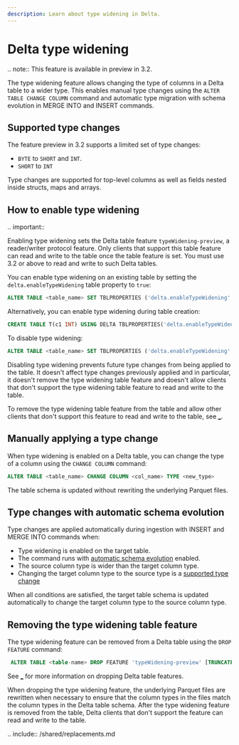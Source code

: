 ```yaml
---
description: Learn about type widening in Delta.
---
```


# Delta type widening

.. note:: This feature is available in preview in <Delta> 3.2.

The type widening feature allows changing the type of columns in a Delta table to a wider type. This enables manual type changes using the `ALTER TABLE CHANGE COLUMN` command and automatic type migration with schema evolution in MERGE INTO and INSERT commands.

## Supported type changes

The feature preview in <Delta> 3.2 supports a limited set of type changes:
- `BYTE` to `SHORT` and `INT`.
- `SHORT` to `INT`

Type changes are supported for top-level columns as well as fields nested inside structs, maps and arrays.

## How to enable <Delta> type widening

.. important::

  Enabling type widening sets the Delta table feature `typeWidening-preview`, a reader/writer protocol feature. Only clients that support this table feature can read and write to the table once the table feature is set. You must use <Delta> 3.2 or above to read and write to such Delta tables.

You can enable type widening on an existing table by setting the `delta.enableTypeWidening` table property to `true`:

  ```sql
  ALTER TABLE <table_name> SET TBLPROPERTIES ('delta.enableTypeWidening' = 'true')
  ```

Alternatively, you can enable type widening during table creation:

  ```sql
  CREATE TABLE T(c1 INT) USING DELTA TBLPROPERTIES('delta.enableTypeWidening' = 'true')
  ```

To disable type widening:

  ```sql
  ALTER TABLE <table_name> SET TBLPROPERTIES ('delta.enableTypeWidening' = 'false')
  ```

Disabling type widening prevents future type changes from being applied to the table. It doesn't affect type changes previously applied and in particular, it doesn't remove the type widening table feature and doesn't allow clients that don't support the type widening table feature to read and write to the table.

To remove the type widening table feature from the table and allow other clients that don't support this feature to read and write to the table, see [_](#removing-the-type-widening-table-feature).

## Manually applying a type change

When type widening is enabled on a Delta table, you can change the type of a column using the `CHANGE COLUMN` command:

```sql
ALTER TABLE <table_name> CHANGE COLUMN <col_name> TYPE <new_type>
```

The table schema is updated without rewriting the underlying Parquet files.

## Type changes with automatic schema evolution
Type changes are applied automatically during ingestion with INSERT and MERGE INTO commands when:
- Type widening is enabled on the target table.
- The command runs with [automatic schema evolution](delta-update.md#merge-schema-evolution) enabled.
- The source column type is wider than the target column type.
- Changing the target column type to the source type is a [supported type change](#supported-type-changes)

When all conditions are satisfied, the target table schema is updated automatically to change the target column type to the source column type.

## Removing the type widening table feature

The type widening feature can be removed from a Delta table using the `DROP FEATURE` command:

```sql
 ALTER TABLE <table-name> DROP FEATURE 'typeWidening-preview' [TRUNCATE HISTORY]
```

See [_](delta-drop-feature.md) for more information on dropping Delta table features.

When dropping the type widening feature, the underlying Parquet files are rewritten when necessary to ensure that the column types in the files match the column types in the Delta table schema.
After the type widening feature is removed from the table, Delta clients that don't support the feature can read and write to the table.

.. include:: /shared/replacements.md
